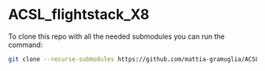 # ACSL_flightstack_X8

To clone this repo with all the needed submodules you can run the command:

```bash
git clone --recurse-submodules https://github.com/mattia-gramuglia/ACSL_flightstack_X8.git
```
